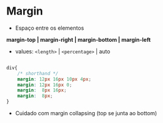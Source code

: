 # Margin

- Espaço entre os elementos 

**margin-top | margin-right | margin-bottom | margin-left**
- values: `<length>` | `<percentage>` | auto

```CSS

div{
    /* shorthand */
    margin: 12px 16px 10px 4px;
    margin: 12px 16px 0;
    margin:  8px 16px;
    margin:  8px;
}
```

- Cuidado com margin collapsing (top se junta ao bottom)
    <!-- no caso uma caixa a baixo da outra -->

